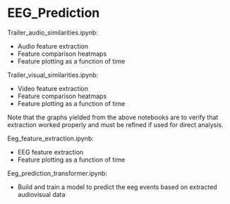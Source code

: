 # EEG_Prediction

Trailer_audio_similarities.ipynb:
- Audio feature extraction
- Feature comparison heatmaps
- Feature plotting as a function of time

Trailer_visual_similarities.ipynb:
- Video feature extraction
- Feature comparison heatmaps
- Feature plotting as a function of time

Note that the graphs yielded from the above notebooks are to verify that extraction worked properly and must be refined if used for direct analysis. 

Eeg_feature_extraction.ipynb:
- EEG feature extraction
- Feature plotting as a function of time

Eeg_prediction_transformer.ipynb:
- Build and train a model to predict the eeg events based on extracted audiovisual data

